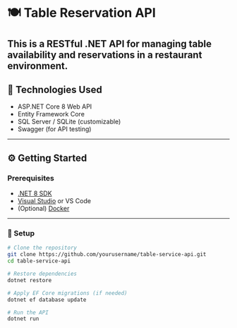 # 🍽️ Table Reservation API

This is a RESTful .NET API for managing table availability and reservations in a restaurant environment. 
---

## 🚀 Technologies Used

- ASP.NET Core 8 Web API
- Entity Framework Core
- SQL Server / SQLite (customizable)
- Swagger (for API testing)

---

## ⚙️ Getting Started

### Prerequisites

- [.NET 8 SDK](https://dotnet.microsoft.com/en-us/download)
- [Visual Studio](https://visualstudio.microsoft.com/) or VS Code
- (Optional) [Docker](https://www.docker.com/)

---

### 🔧 Setup

```bash
# Clone the repository
git clone https://github.com/yourusername/table-service-api.git
cd table-service-api

# Restore dependencies
dotnet restore

# Apply EF Core migrations (if needed)
dotnet ef database update

# Run the API
dotnet run

